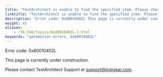 ```yaml
--- 
title: "TestArchitect is unable to find the specified item. Please check the <itemName> item in the <controlName> control, which resides in the <windowName> window, exists."
linktitle: "TestArchitect is unable to find the specified item. Please check the <itemName> item in the <controlName> control, which resides in the <windowName> window, exists."
description: "Error code: 0x80010402L This page is currently under construction. Please contact TestArchitect Support at support@logigear.com ."
weight: 45
aliases: 
    - /TA_FAQ/Topics/0x80010402L-1.html
keywords: "automation errors, 0x80010402L"
---
```


Error code: 0x80010402L

This page is currently under construction.

Please contact TestArchitect Support at [support@logigear.com](mailto:support@logigear.com).




